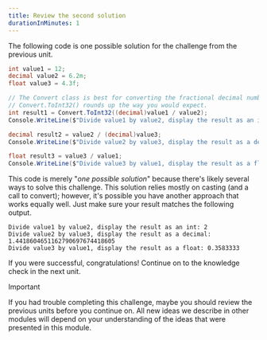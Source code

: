 ```yaml
---
title: Review the second solution
durationInMinutes: 1
---
```


The following code is one possible solution for the challenge from the previous unit.

```c#
int value1 = 12;
decimal value2 = 6.2m;
float value3 = 4.3f;

// The Convert class is best for converting the fractional decimal numbers into whole integer numbers
// Convert.ToInt32() rounds up the way you would expect.
int result1 = Convert.ToInt32((decimal)value1 / value2);
Console.WriteLine($"Divide value1 by value2, display the result as an int: {result1}");

decimal result2 = value2 / (decimal)value3;
Console.WriteLine($"Divide value2 by value3, display the result as a decimal: {result2}");

float result3 = value3 / value1;
Console.WriteLine($"Divide value3 by value1, display the result as a float: {result3}");
```

This code is merely "*one possible solution*" because there's likely several ways to solve this challenge. This solution relies mostly on casting (and a call to convert); however, it's possible you have another approach that works equally well. Just make sure your result matches the following output.

```Output
Divide value1 by value2, display the result as an int: 2
Divide value2 by value3, display the result as a decimal: 1.4418604651162790697674418605
Divide value3 by value1, display the result as a float: 0.3583333
```

If you were successful, congratulations! Continue on to the knowledge check in the next unit.

> [!IMPORTANT]
> If you had trouble completing this challenge, maybe you should review the previous units before you continue on. All new ideas we describe in other modules will depend on your understanding of the ideas that were presented in this module.
